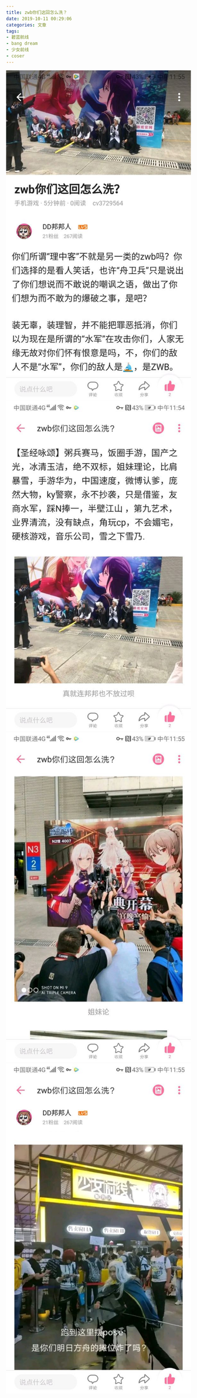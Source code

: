 ```yaml
---
title: zwb你们这回怎么洗？
date: 2019-10-11 00:29:06
categories: 文章
tags:
- 碧蓝航线
- bang dream
- 少女前线
- coser
---
```

![](2019-10-11-00-29/01.jpg)
![](2019-10-11-00-29/02.jpg)
![](2019-10-11-00-29/03.jpg)
![](2019-10-11-00-29/04.jpg)
